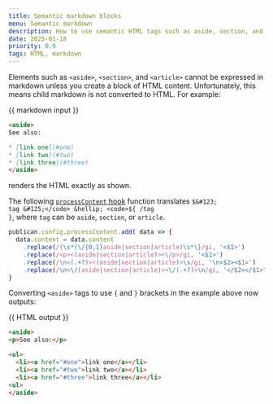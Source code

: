 ```yaml
---
title: Semantic markdown blocks
menu: Semantic markdown
description: How to use semantic HTML tags such as aside, section, and article in markdown blocks.
date: 2025-01-18
priority: 0.9
tags: HTML, markdown
---
```


Elements such as `<aside>`, `<section>`, and `<article>` cannot be expressed in markdown unless you create a block of HTML content. Unfortunately, this means child markdown is not converted to HTML. For example:

{{ markdown input }}
```md
<aside>
See also:

* [link one](#one)
* [link two](#two)
* [link three](#three)
</aside>
```

renders the HTML exactly as shown.

The following [`processContent` hook](--ROOT--docs/reference/event-functions/#processcontent) function translates <code>$&#123; tag &#125;</code> &hellip; <code>$&#123; /tag &#125;</code>, where `tag` can be `aside`, `section`, or `article`.


```js
publican.config.processContent.add( data => {
  data.content = data.content
    .replace(/{\s*(\/{0,1}aside|section|article)\s*\}/gi, '<$1>')
    .replace(/<p><(aside|section|article)><\/p>/gi, '<$1>')
    .replace(/\n<(.+?)><(aside|section|article)>\s/gi, '\n<$2><$1>')
    .replace(/\n<\/(aside|section|article)><\/(.+?)>\n/gi, '</$2></$1>\n');
}
```

Converting `<aside>` tags to use <code>&#123;</code> and <code>&#125;</code> brackets in the example above now outputs:

{{ HTML output }}
```html
<aside>
<p>See also:</p>

<ul>
  <li><a href="#one">link one</a></li>
  <li><a href="#two">link two</a></li>
  <li><a href="#three">link three</a></li>
<ul>
</aside>
```
